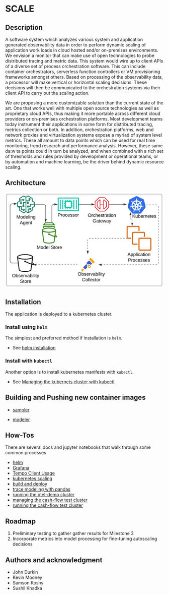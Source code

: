 # SCALE

## Description

A software system which analyzes various system and application generated observability data in order to perform dynamic scaling of application work loads in cloud hosted and/or on-premises environments. We envision a monitor that can make use of open technologies to probe distributed tracing and metric data.  This system would wire up to client APIs of a diverse set of process orchestration software. This can include container orchestrators, serverless function controllers or VM provisioning frameworks amongst others.  Based on processing of the observability data, a processor will make vertical or horizontal scaling decisions.  These decisions will then be communicated to the orchestration systems via their client API to carry out the scaling action.

We are proposing a more customizable solution than the current state of the art.  One that works well with multiple open source technologies as well as proprietary cloud APIs, thus making it more portable across different cloud providers or on-premises orchestration platforms.  Most development teams today instrument their applications in some form for distributed tracing, metrics collection or both.  In addition, orchestration platforms, web and network proxies and virtualization systems expose a myriad of system level metrics. These all amount to data points which can be used for real time monitoring, trend research and performance analysis.
However, these same da:w
ta points could in turn be analyzed, and when combined with a rich set of thresholds and rules provided by development or operational teams, or by automation and machine learning, be the driver behind dynamic resource scaling.

## Architecture

![](/docs/img/scale-architecture-1.png)

## Installation

The application is deployed to a kubernetes cluster.

### Install using `helm`

The simplest and preferred method if installation is `helm`.  

* See [helm installation](/charts/README.md#updating-dependencies-for-the-full-chart)

### Install with `kubectl`

Another option is to install kubernetes manifests with `kubectl`.

* See [Managing the kubernets cluster with kubectl](/k8s/README.md#manage-minikube-cluster)

## Building and Pushing new container images

* [sampler](/scale/scale/sampler/README.md#sampler-build--install-how-to)

* [modeler](/scale/scale/modeler/README.md#modeler-build--install-how-to)

## How-Tos

There are several docs and jupyter notebooks that walk through some common processes

* [helm](/tests/notebooks/helm.ipynb)
* [Grafana](/docs/how-tos/grafana.md#grafana-usage-doc)
* [Tempo Client Usage](/tests/notebooks/tempo_client.ipynb)
* [kubernetes scaling](/tests/notebooks/k8s_scaling.ipynb)
* [build and deploy](/tests/notebooks/build-deploy.ipynb)
* [trace modeling with pandas](/tests/notebooks/trace_modeling.ipynb)
* [running the otel-demo cluster](/tests/notebooks/otel-demo.ipynb)
* [managing the cash-flow test cluster](/tests/notebooks/minikube.ipynb)
* [running the cash-flow test cluster](/tests/notebooks/cash-flow-test.ipynb)

## Roadmap

1. Preliminary testing to gather gather results for Milestone 3
2. Incorporate metrics into model processing for fine-tuning autoscaling decisions

## Authors and acknowledgment

* John Durkin
* Kevin Mooney
* Samson Koshy
* Sushil Khadka
